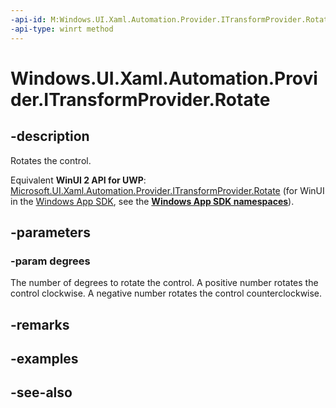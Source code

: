```yaml
---
-api-id: M:Windows.UI.Xaml.Automation.Provider.ITransformProvider.Rotate(System.Double)
-api-type: winrt method
---
```


<!-- Method syntax
public void Rotate(System.Double degrees)
-->

# Windows.UI.Xaml.Automation.Provider.ITransformProvider.Rotate

## -description
Rotates the control.

Equivalent **WinUI 2 API for UWP**: [Microsoft.UI.Xaml.Automation.Provider.ITransformProvider.Rotate](/windows/winui/api/microsoft.ui.xaml.automation.provider.itransformprovider.rotate) (for WinUI in the [Windows App SDK](/windows/apps/windows-app-sdk/), see the **[Windows App SDK namespaces](/windows/windows-app-sdk/api/winrt/)**).

## -parameters
### -param degrees
The number of degrees to rotate the control. A positive number rotates the control clockwise. A negative number rotates the control counterclockwise.

## -remarks

## -examples

## -see-also
